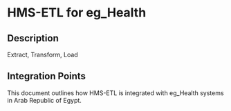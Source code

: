 # HMS-ETL for eg_Health

## Description

Extract, Transform, Load

## Integration Points

This document outlines how HMS-ETL is integrated with eg_Health systems in Arab Republic of Egypt.
